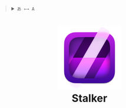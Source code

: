 <blockquote>
  <details>
    <summary>
      <code>あ ←→ A</code>
    </summary>
    <br />
    &emsp;&ensp;English
    <br />
    &emsp;&ensp;<a href="/Docs/Chinese-Simplified.md">简体中文</a>
  </details>
</blockquote>

# <p align="center"><img width="172" src="/Stalker/Assets.xcassets/AppIcon.appiconset/icon_512x512@2x@2x.png?raw=true" /><br />Stalker</p><br />
